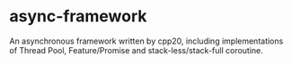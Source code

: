 # async-framework
An asynchronous framework written by cpp20, including implementations of Thread Pool, Feature/Promise and stack-less/stack-full coroutine.

